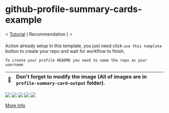 # github-profile-summary-cards-example

:star: [Tutorial](https://github.com/King-sj/github-profile-summary-cards/wiki/Toturial) ( Recommendation ) :star:

Action already setup In this template, you just need click `use this template` button to create your repo and wait for workflow to finish.

```To create your profile README you need to name the repo as your username```

| :bell: | Don't forget to modify the image (All of images are in `profile-summary-card-output` folder). |
| :-------: | :-------------------------------------------------------------------------------------------------------- |

[![](profile-summary-card-output/vue/0-profile-details.svg)](https://github.com/King-sj/github-profile-summary)
[![](profile-summary-card-output/vue/1-repos-per-language.svg)](https://github.com/King-sj/github-profile-summary-cards) [![](profile-summary-card-output/vue/2-most-commit-language.svg)](https://github.com/King-sj/github-profile-summary-cards)
[![](profile-summary-card-output/vue/3-stats.svg)](https://github.com/King-sj/github-profile-summary-cards) [![](profile-summary-card-output/vue/4-productive-time.svg)](https://github.com/King-sj/github-profile-summary-cards)

[More Info](https://github.com/King-sj/github-profile-summary-cards)
